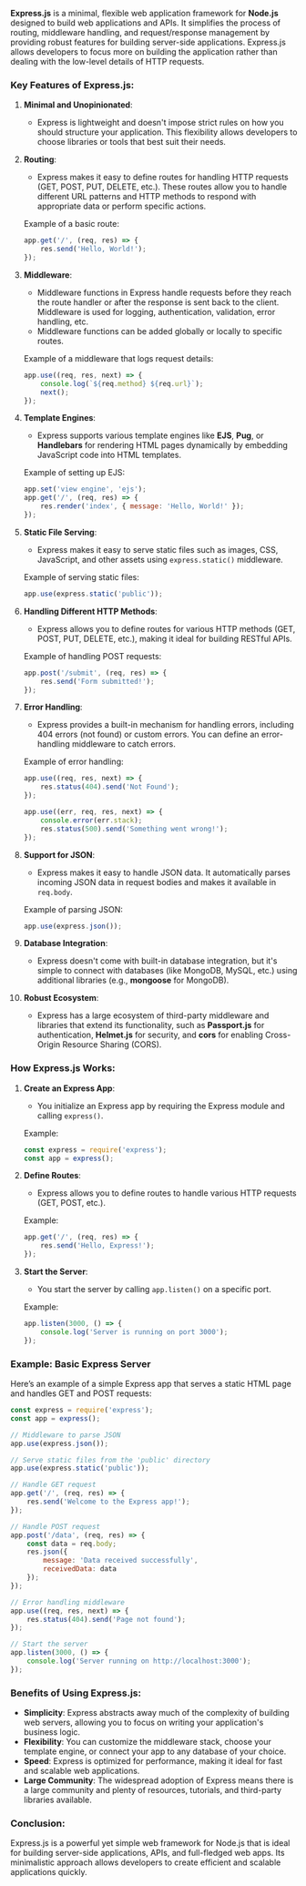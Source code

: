 **Express.js** is a minimal, flexible web application framework for **Node.js** designed to build web applications and APIs. It simplifies the process of routing, middleware handling, and request/response management by providing robust features for building server-side applications. Express.js allows developers to focus more on building the application rather than dealing with the low-level details of HTTP requests.

### Key Features of Express.js:

1. **Minimal and Unopinionated**:
   - Express is lightweight and doesn't impose strict rules on how you should structure your application. This flexibility allows developers to choose libraries or tools that best suit their needs.
   
2. **Routing**:
   - Express makes it easy to define routes for handling HTTP requests (GET, POST, PUT, DELETE, etc.). These routes allow you to handle different URL patterns and HTTP methods to respond with appropriate data or perform specific actions.

   Example of a basic route:
   ```javascript
   app.get('/', (req, res) => {
       res.send('Hello, World!');
   });
   ```

3. **Middleware**:
   - Middleware functions in Express handle requests before they reach the route handler or after the response is sent back to the client. Middleware is used for logging, authentication, validation, error handling, etc.
   - Middleware functions can be added globally or locally to specific routes.
   
   Example of a middleware that logs request details:
   ```javascript
   app.use((req, res, next) => {
       console.log(`${req.method} ${req.url}`);
       next();
   });
   ```

4. **Template Engines**:
   - Express supports various template engines like **EJS**, **Pug**, or **Handlebars** for rendering HTML pages dynamically by embedding JavaScript code into HTML templates.

   Example of setting up EJS:
   ```javascript
   app.set('view engine', 'ejs');
   app.get('/', (req, res) => {
       res.render('index', { message: 'Hello, World!' });
   });
   ```

5. **Static File Serving**:
   - Express makes it easy to serve static files such as images, CSS, JavaScript, and other assets using `express.static()` middleware.

   Example of serving static files:
   ```javascript
   app.use(express.static('public'));
   ```

6. **Handling Different HTTP Methods**:
   - Express allows you to define routes for various HTTP methods (GET, POST, PUT, DELETE, etc.), making it ideal for building RESTful APIs.
   
   Example of handling POST requests:
   ```javascript
   app.post('/submit', (req, res) => {
       res.send('Form submitted!');
   });
   ```

7. **Error Handling**:
   - Express provides a built-in mechanism for handling errors, including 404 errors (not found) or custom errors. You can define an error-handling middleware to catch errors.

   Example of error handling:
   ```javascript
   app.use((req, res, next) => {
       res.status(404).send('Not Found');
   });

   app.use((err, req, res, next) => {
       console.error(err.stack);
       res.status(500).send('Something went wrong!');
   });
   ```

8. **Support for JSON**:
   - Express makes it easy to handle JSON data. It automatically parses incoming JSON data in request bodies and makes it available in `req.body`.
   
   Example of parsing JSON:
   ```javascript
   app.use(express.json());
   ```

9. **Database Integration**:
   - Express doesn't come with built-in database integration, but it's simple to connect with databases (like MongoDB, MySQL, etc.) using additional libraries (e.g., **mongoose** for MongoDB).

10. **Robust Ecosystem**:
    - Express has a large ecosystem of third-party middleware and libraries that extend its functionality, such as **Passport.js** for authentication, **Helmet.js** for security, and **cors** for enabling Cross-Origin Resource Sharing (CORS).

### How Express.js Works:

1. **Create an Express App**:
   - You initialize an Express app by requiring the Express module and calling `express()`.

   Example:
   ```javascript
   const express = require('express');
   const app = express();
   ```

2. **Define Routes**:
   - Express allows you to define routes to handle various HTTP requests (GET, POST, etc.).

   Example:
   ```javascript
   app.get('/', (req, res) => {
       res.send('Hello, Express!');
   });
   ```

3. **Start the Server**:
   - You start the server by calling `app.listen()` on a specific port.

   Example:
   ```javascript
   app.listen(3000, () => {
       console.log('Server is running on port 3000');
   });
   ```

### Example: Basic Express Server

Here’s an example of a simple Express app that serves a static HTML page and handles GET and POST requests:

```javascript
const express = require('express');
const app = express();

// Middleware to parse JSON
app.use(express.json());

// Serve static files from the 'public' directory
app.use(express.static('public'));

// Handle GET request
app.get('/', (req, res) => {
    res.send('Welcome to the Express app!');
});

// Handle POST request
app.post('/data', (req, res) => {
    const data = req.body;
    res.json({
        message: 'Data received successfully',
        receivedData: data
    });
});

// Error handling middleware
app.use((req, res, next) => {
    res.status(404).send('Page not found');
});

// Start the server
app.listen(3000, () => {
    console.log('Server running on http://localhost:3000');
});
```

### Benefits of Using Express.js:

- **Simplicity**: Express abstracts away much of the complexity of building web servers, allowing you to focus on writing your application's business logic.
- **Flexibility**: You can customize the middleware stack, choose your template engine, or connect your app to any database of your choice.
- **Speed**: Express is optimized for performance, making it ideal for fast and scalable web applications.
- **Large Community**: The widespread adoption of Express means there is a large community and plenty of resources, tutorials, and third-party libraries available.

### Conclusion:

Express.js is a powerful yet simple web framework for Node.js that is ideal for building server-side applications, APIs, and full-fledged web apps. Its minimalistic approach allows developers to create efficient and scalable applications quickly.